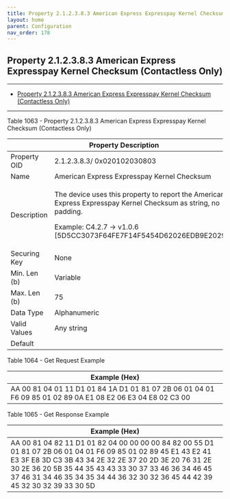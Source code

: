 ```yaml
---
title: Property 2.1.2.3.8.3 American Express Expresspay Kernel Checksum (Contactless Only)
layout: home
parent: Configuration
nav_order: 178
---
```


## Property 2.1.2.3.8.3 American Express Expresspay Kernel Checksum (Contactless Only)

---

- [Property 2.1.2.3.8.3 American Express Expresspay Kernel Checksum (Contactless Only)](#property-212383-american-express-expresspay-kernel-checksum-contactless-only)

---


Table 1063 - Property 2.1.2.3.8.3 American Express Expresspay Kernel
Checksum (Contactless Only)

<table>
<colgroup>
<col style="width: 14%" />
<col style="width: 85%" />
</colgroup>
<thead>
<tr>
<th colspan="2">Property Description</th>
</tr>
</thead>
<tbody>
<tr>
<td>Property OID</td>
<td>2.1.2.3.8.3/ 0x020102030803</td>
</tr>
<tr>
<td>Name</td>
<td>American Express Expresspay Kernel Checksum</td>
</tr>
<tr>
<td>Description</td>
<td><p>The device uses this property to report the American Express
Expresspay Kernel Checksum as string, no padding.</p>
<p>Example: C4.2.7 -&gt; v1.0.6
[5D5CC3073F64FE7F14F5454D62026EDB9E202930]</p></td>
</tr>
<tr>
<td>Securing Key</td>
<td>None</td>
</tr>
<tr>
<td>Min. Len (b)</td>
<td>Variable</td>
</tr>
<tr>
<td>Max. Len (b)</td>
<td>75</td>
</tr>
<tr>
<td>Data Type</td>
<td>Alphanumeric</td>
</tr>
<tr>
<td>Valid Values</td>
<td>Any string</td>
</tr>
<tr>
<td>Default</td>
<td></td>
</tr>
</tbody>
</table>

Table 1064 - Get Request Example

| Example (Hex) |
|----|
| AA 00 81 04 01 11 D1 01 84 1A D1 01 81 07 2B 06 01 04 01 F6 09 85 01 02 89 0A E1 08 E2 06 E3 04 E8 02 C3 00 |

Table 1065 - Get Response Example

| Example (Hex) |
|----|
| AA 00 81 04 82 11 D1 01 82 04 00 00 00 00 84 82 00 55 D1 01 81 07 2B 06 01 04 01 F6 09 85 01 02 89 45 E1 43 E2 41 E3 3F E8 3D C3 3B 43 34 2E 32 2E 37 20 2D 3E 20 76 31 2E 30 2E 36 20 5B 35 44 35 43 43 33 30 37 33 46 36 34 46 45 37 46 31 34 46 35 34 35 34 44 36 32 30 32 36 45 44 42 39 45 32 30 32 39 33 30 5D |

##